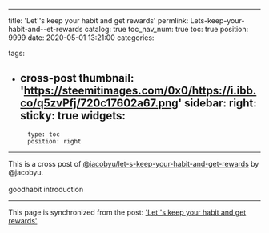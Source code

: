 
---
title: 'Let''s keep your habit and get rewards'
permlink: Lets-keep-your-habit-and--et-rewards
catalog: true
toc_nav_num: true
toc: true
position: 9999
date: 2020-05-01 13:21:00
categories:

tags:
- cross-post
thumbnail: 'https://steemitimages.com/0x0/https://i.ibb.co/q5zvPfj/720c17602a67.png'
sidebar:
    right:
        sticky: true
widgets:
    -
        type: toc
        position: right
---


This is a cross post of [@jacobyu/let-s-keep-your-habit-and-get-rewards](/@jacobyu/let-s-keep-your-habit-and-get-rewards) by @jacobyu.<br><br>goodhabit introduction

- - -

This page is synchronized from the post: ['Let''s keep your habit and get rewards'](https://steempeak.com/@jacobyu/let-s-keep-your-habit-and-get-rewards-hive-168688)
